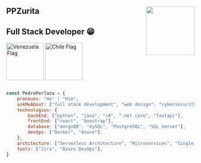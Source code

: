 <h1>
  <img align='right' src="https://github.com/user-attachments/assets/c9a0c310-c462-4ca1-a58a-249416886479" width="130">

</h1>

## PPZurita
## Full Stack Developer 😁
<div>
  <img src="https://github.com/user-attachments/assets/fbdffc9b-e34f-4aef-bf7b-99325651ccef" alt="Venezuela Flag" width="100" style="display:inline-block; vertical-align:middle;"/>
  <img src="https://github.com/user-attachments/assets/61a7bd90-88f9-4d04-a4e8-ff8b48e45e0b" alt="Chile Flag" width="100" style="display:inline-block; vertical-align:middle;"/>
</div>





```javascript

const PedroPerlaza = {
    pronouns: "He" | "Him",
    askMeAbout: ["full stack development", "web design", "cybersecurity"],
    technologies: {
        backEnd: ["python", "java", "c#", ".net core", "fastapi"],
        frontEnd: ["react", "boostrap"],
        database: ["mongoDB", "mySQL", "PostgreSQL", "SQL Server"],
        devOps: ["Docker", "Azure"],
    },
    architecture: ["Serverless Architecture", "Microservices", "Single Page Applications", "Responsive Design"],
    tools: ["Jira", "Azure DevOps"],
}
```


